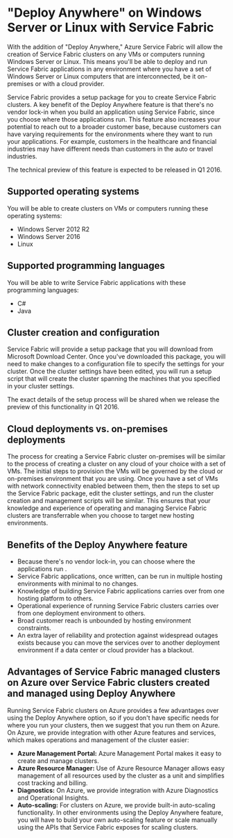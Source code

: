 <properties
   pageTitle="Deploy Anywhere with Azure Service Fabric on Windows Server and Linux | Windows Azure"
   description="Service Fabric clusters will run on Windows Server and Linux, which means you'll be able to deploy and host Service Fabric applications anywhere you can run Windows Server and Linux."
   services="service-fabric"
   documentationCenter=".net"
   authors="kunalds"
   manager="timlt"
   editor=""/>

<tags
	ms.service="service-fabric"
	ms.date="11/19/2015"
	wacn.date=""/>

# "Deploy Anywhere" on Windows Server or Linux with Service Fabric
With the addition of "Deploy Anywhere," Azure Service Fabric will allow the creation of Service Fabric clusters on any VMs or computers running Windows Server or Linux. This means you'll be able to deploy and run Service Fabric applications in any environment where you have a set of Windows Server or Linux computers that are interconnected, be it on-premises or with a cloud provider.

 Service Fabric provides a setup package for you to create Service Fabric clusters. A key benefit of the Deploy Anywhere feature is that there's no vendor lock-in when you build an application using Service Fabric, since you choose where those applications run. This feature also increases your potential to reach out to a broader customer base, because customers can have varying requirements for the environments where they want to run your applications. For example, customers in the healthcare and financial industries may have different needs than customers in the auto or travel industries.

The technical preview of this feature is expected to be released in Q1 2016.

## Supported operating systems
You will be able to create clusters on VMs or computers running these operating systems:
* Windows Server 2012 R2
* Windows Server 2016
* Linux

## Supported programming languages
You will be able to write Service Fabric applications with these programming languages:
* C#
* Java

## Cluster creation and configuration
Service Fabric will provide a setup package that you will download from Microsoft Download Center. Once you've downloaded this package, you will need to make changes to a configuration file to specify the settings for your cluster. Once the cluster settings have been edited, you will run a setup script that will create the cluster spanning the machines that you specified in your cluster settings.

The exact details of the setup process will be shared when we release the preview of this functionality in Q1 2016.

## Cloud deployments vs. on-premises deployments
The process for creating a Service Fabric cluster on-premises will be similar to the process of creating a cluster on any cloud of your choice with a set of VMs. The initial steps to provision the VMs will be governed by the cloud or on-premises environment that you are using. Once you have a set of VMs with network connectivity enabled between them, then the steps to set up the Service Fabric package, edit the cluster settings, and run the cluster creation and management scripts will be similar. This ensures that your knowledge and experience of operating and managing Service Fabric clusters are transferrable when you choose to target new hosting environments.

## Benefits of the Deploy Anywhere feature
* Because there's no vendor lock-in, you can choose where the applications run .
* Service Fabric applications, once written, can be run in multiple hosting environments with minimal to no changes.
* Knowledge of building Service Fabric applications carries over from one hosting platform to others.
* Operational experience of running Service Fabric clusters carries over from one deployment environment to others.
* Broad customer reach is unbounded by hosting environment constraints.
* An extra layer of reliability and protection against widespread outages exists because you can move the services over to another deployment environment if a data center or cloud provider has a blackout.

## Advantages of Service Fabric managed clusters on Azure over Service Fabric clusters created and managed using Deploy Anywhere
Running Service Fabric clusters on Azure provides a few advantages over using the Deploy Anywhere option, so if you don't have specific needs for where you run your clusters, then we suggest that you run them on Azure. On Azure, we provide integration with other Azure features and services, which makes operations and management of the cluster easier:

* **Azure Management Portal:** Azure Management Portal makes it easy to create and manage clusters.
* **Azure Resource Manager:** Use of Azure Resource Manager allows easy management of all resources used by the cluster as a unit and simplifies cost tracking and billing.
* **Diagnostics:** On Azure, we provide  integration with Azure Diagnostics and Operational Insights.
* **Auto-scaling:** For clusters on Azure, we provide built-in auto-scaling functionality. In other environments using the Deploy Anywhere feature, you will have to build your own auto-scaling feature or scale manually using the APIs that Service Fabric exposes for scaling clusters.

